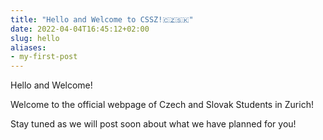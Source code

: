 ```yaml
---
title: "Hello and Welcome to CSSZ!🇨🇿🇸🇰"
date: 2022-04-04T16:45:12+02:00
slug: hello
aliases:
- my-first-post
---
```


Hello and Welcome!

Welcome to the official webpage of Czech and Slovak Students in Zurich!

Stay tuned as we will post soon about what we have planned for you!
